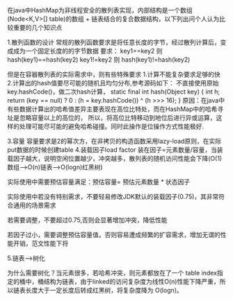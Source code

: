 在java中HashMap<E>为非线程安全的散列表实现，内部结构是一个数组(Node<K,V>[] table)的数组 + 链表结合的复合数据结构，以下列出问个人认为比较重要的几个知识点

1.散列函数的设计
常规的散列函数要求是将任意长度的字节，经过散列计算后，变成成为一个固定长度的的字节数据
要求：
key1==key2 则 hash(key1)==hash(key2)
key1!=key2 则 hash(key1)!=hash(key2)

但是在容器散列表的实际需求中，则有些特殊要求
1.计算不能复杂要求足够的快
2.计算出的hash值要尽可能的随机且均匀分布,参考源码如下：
	不直接使用原始key.hashCode()，做二次hash计算，
	static final int hash(Object key) {
	   int h;
	   return (key == null) ? 0 : (h = key.hashCode()) ^ (h >>> 16);
	}
 	原因：在java中有些数据计算出的哈希值差异主要表现在高位比特处，而在HashMap中的哈希寻址是忽略容量以上的高位的，
 	所以，将高位比特移动到地位后进行异或运算，这样的处理可能尽可能的避免哈希碰撞。同时此操作是位操作方式性能极好.

 3.容量
 	容量要求是2的幂次方，在非拷贝的构造函数采用lazy-load原则，在实际put数据的时候创建table
 4.装载因子load factor 
   装在因子=元素数量/容量，当装载因子越大，说明空闲位置越少，冲突越多，散列表的随机访问性能会下降(O(1)数组-->O(n)链表-->O(logn)红黑树)
   
   实际使用中需要预估容量满足：预估容量= 预估元素数量 * 状态因子
   
   实际使用中若没有特别需求，不要轻易修改JDK默认的装载因子(0.75)，其非常符合通用的场景需求
   
   若需要调整，不要超过0.75,否则会显著增加冲突，降低性能
   
   若因子过小，需要调整预估容量值，否则容易遭成频繁的扩容需求，增加无谓的性能开销，范文性能下将
   
 5.链表-->树化
 
   为什么需要树化？当元素很多，若哈希冲突，则元素都放在了一个 table index指定的桶中，桶结构为链表，由于linked的访问复杂度为线性O(n)性能下降严重，所以链表长度大于一定长度后转成红黑树，将复杂度降为 O(logn)。 	
 
 
 